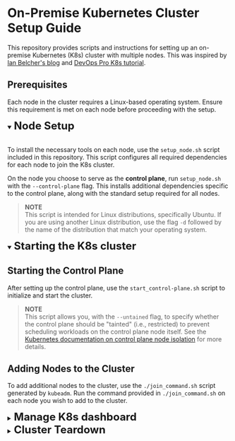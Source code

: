 # On-Premise Kubernetes Cluster Setup Guide

This repository provides scripts and instructions for setting up an on-premise Kubernetes (K8s) cluster with multiple nodes. This was inspired by [Ian Belcher's blog](https://ianbelcher.me/tech-blog/creating-a-bare-bones-on-premises-k8s-cluster-from-old-hardware) and [DevOps Pro K8s tutorial](https://github.com/devopsproin/certified-kubernetes-administrator/tree/main/Cluster%20Setup#multi-node-kubernetes-cluster-setup-using-kubeadm).

## Prerequisites

Each node in the cluster requires a Linux-based operating system. Ensure this requirement is met on each node before proceeding with the setup.

<details open>
<summary><b><font size="+2">Node Setup</font></b></summary>
<br>

To install the necessary tools on each node, use the `setup_node.sh` script included in this repository. This script configures all required dependencies for each node to join the K8s cluster.

On the node you choose to serve as the **control plane**, run `setup_node.sh` with the `--control-plane` flag. This installs additional dependencies specific to the control plane, along with the standard setup required for all nodes.

> **NOTE**  
> This script is intended for Linux distributions, specifically Ubuntu. If you are using another Linux distribution, use the flag `-d` followed by the name of the distribution that match your operating system.

</details>

<details open>
<summary><b><font size="+2">Starting the K8s cluster</font></b></summary>

## Starting the Control Plane

After setting up the control plane, use the `start_control-plane.sh` script to initialize and start the cluster.

> **NOTE**  
> This script allows you, with the `--untained` flag, to specify whether the control plane should be "tainted" (i.e., restricted) to prevent scheduling workloads on the control plane node itself. See the [Kubernetes documentation on control plane node isolation](https://kubernetes.io/docs/setup/production-environment/tools/kubeadm/create-cluster-kubeadm/#control-plane-node-isolation) for more details.

## Adding Nodes to the Cluster

To add additional nodes to the cluster, use the `./join_command.sh` script generated by `kubeadm`. Run the command provided in `./join_command.sh` on each node you wish to add to the cluster.

</details>

<details>
<summary><b><font size="+2">Manage K8s dashboard</font></b></summary>
</br>

The `dashboard` subfolder contains resources for deploying the [K8s dashboard](https://github.com/kubernetes/dashboard), a web-based interface useful for monitoring cluster metrics such as memory consumption, deployments, and more.

### Deploying the dashboard

1. Run the `dashboard_deployment.sh` script from the control plane to deploy the dashboard on your cluster. This will create an admin account and generate a bearer token (see [K8s authentication documentation](https://kubernetes.io/docs/reference/access-authn-authz/authentication/)), which will be saved as `./bearer-token.tk`.

2. **Accessing the dashboard \[CLIENT MACHINE\]**
   - **Copy the kubeconfig file**: On the machine where you want to access the dashboard (client machine), copy the kubeconfig file from the control plane node (`$HOME/.kube/config`) to your local machine.
   - **Start port forwarding**: Run the `port_forward_dashboard.sh` script to forward the dashboard service to your local machine. You will be prompted to provide the path to the kubeconfig file to ensure it connects to the correct cluster.

3. **Access the dashboard \[CLIENT MACHINE\]**
   - Open your browser and go to `https://localhost:8443/#/login`.
   - When prompted for authentication, enter the bearer token generated during deployment (`./bearer-token.tk`), which provides access to the dashboard.

### Tearing down the dashboard

To remove the dashboard deployment, run the `delete_dashboard.sh` script. This will delete all resources associated with the K8s dashboard.

</details>

<details>
<summary><b><font size="+2">Cluster Teardown</font></b></summary>
</br>

To remove nodes and tear down the on-premise K8s cluster, follow these steps for each node, starting with the worker nodes and ending with the control plane node.

### Step 0: Delete All Deployments \[CONTROL PLANE\]

Before removing nodes, ensure that all resources deployed with `kubectl apply -f ...`, `helm install ...`, or any other tool are stopped or deleted. This will prevent any lingering workloads or services from interfering with the teardown.

### Step 1: Drain and Delete a Node \[CONTROL PLANE\]

On the control plane node, use the `drain_and_delete_node.sh` script to safely drain and remove a specific node from the cluster. The script will prompt you to input the name of the node to remove.

### Step 2: Cleanup \[REMOVED NODE\]

On each node removed from the cluster, run the `cleanup.sh` script to clean up any residual configuration and prepare the node for future use or re-joining.

</details>